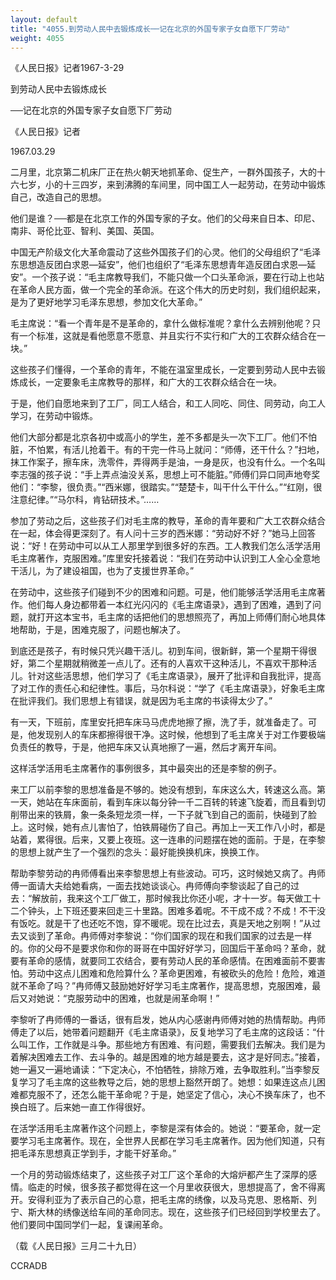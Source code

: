 ```yaml
---
layout: default
title: "4055.到劳动人民中去锻炼成长──记在北京的外国专家子女自愿下厂劳动"
weight: 4055
---
```


《人民日报》记者1967-3-29

到劳动人民中去锻炼成长

──记在北京的外国专家子女自愿下厂劳动

《人民日报》记者

1967.03.29

二月里，北京第二机床厂正在热火朝天地抓革命、促生产，一群外国孩子，大的十六七岁，小的十三四岁，来到沸腾的车间里，同中国工人一起劳动，在劳动中锻炼自己，改造自己的思想。

他们是谁？──都是在北京工作的外国专家的子女。他们的父母来自日本、印尼、南非、哥伦比亚、智利、美国、英国。

中国无产阶级文化大革命震动了这些外国孩子们的心灵。他们的父母组织了“毛泽东思想造反团白求恩—延安”，他们也组织了“毛泽东思想青年造反团白求恩—延安”。一个孩子说：“毛主席教导我们，不能只做一个口头革命派，要在行动上也站在革命人民方面，做一个完全的革命派。在这个伟大的历史时刻，我们组织起来，是为了更好地学习毛泽东思想，参加文化大革命。”

毛主席说：“看一个青年是不是革命的，拿什么做标准呢？拿什么去辨别他呢？只有一个标准，这就是看他愿意不愿意、并且实行不实行和广大的工农群众结合在一块。”

这些孩子们懂得，一个革命的青年，不能在温室里成长，一定要到劳动人民中去锻炼成长，一定要象毛主席教导的那样，和广大的工农群众结合在一块。

于是，他们自愿地来到了工厂，同工人结合，和工人同吃、同住、同劳动，向工人学习，在劳动中锻炼。

他们大部分都是北京各初中或高小的学生，差不多都是头一次下工厂。他们不怕脏，不怕累，有活儿抢着干。有的干完一件马上就问：“师傅，还干什么？”扫地，抹工作案子，擦车床，洗零件，弄得两手是油，一身是灰，也没有什么。一个名叫李志强的孩子说：“手上弄点油没关系，思想上可不能脏。”师傅们异口同声地夸奖他们：“李黎，很负责。”“西米娜，很踏实。”“楚楚卡，叫干什么干什么。”“红刚，很注意纪律。”“马尔科，肯钻研技术。”……

参加了劳动之后，这些孩子们对毛主席的教导，革命的青年要和广大工农群众结合在一起，体会得更深刻了。有人问十三岁的西米娜：“劳动好不好？”她马上回答说：“好！在劳动中可以从工人那里学到很多好的东西。工人教我们怎么活学活用毛主席著作，克服困难。”库里安托接着说：“我们在劳动中认识到工人全心全意地干活儿，为了建设祖国，也为了支援世界革命。”

在劳动中，这些孩子们碰到不少的困难和问题。可是，他们能够活学活用毛主席著作。他们每人身边都带着一本红光闪闪的《毛主席语录》，遇到了困难，遇到了问题，就打开这本宝书，毛主席的话把他们的思想照亮了，再加上师傅们耐心地具体地帮助，于是，困难克服了，问题也解决了。

到底还是孩子，有时候只凭兴趣干活儿。初到车间，很新鲜，第一个星期干得很好，第二个星期就稍微差一点儿了。还有的人喜欢干这种活儿，不喜欢干那种活儿。针对这些活思想，他们学习了《毛主席语录》，展开了批评和自我批评，提高了对工作的责任心和纪律性。事后，马尔科说：“学了《毛主席语录》，好象毛主席在批评我们。我们思想上有错误，就是因为毛主席的书读得太少了。”

有一天，下班前，库里安托把车床马马虎虎地擦了擦，洗了手，就准备走了。可是，他发现别人的车床都擦得很干净。这时候，他想到了毛主席关于对工作要极端负责任的教导，于是，他把车床又认真地擦了一遍，然后才离开车间。

这样活学活用毛主席著作的事例很多，其中最突出的还是李黎的例子。

来工厂以前李黎的思想准备是不够的。她没有想到，车床这么大，转速这么高。第一天，她站在车床面前，看到车床以每分钟一千二百转的转速飞旋着，而且看到切削带出来的铁屑，象一条条短龙须一样，一下子就飞到自己的面前，快碰到了脸上。这时候，她有点儿害怕了，怕铁屑碰伤了自己。再加上一天工作八小时，都是站着，累得很。后来，又要上夜班。这一连串的问题摆在她的面前。于是，在李黎的思想上就产生了一个强烈的念头：最好能换换机床，换换工作。

帮助李黎劳动的冉师傅看出来李黎思想上有些波动。可巧，这时候她又病了。冉师傅一面请大夫给她看病，一面去找她谈谈心。冉师傅向李黎谈起了自己的过去：“解放前，我来这个工厂做工，那时候我比你还小呢，才十一岁。每天做工十二个钟头，上下班还要来回走三十里路。困难多着呢。不干成不成？不成！不干没有饭吃。就是干了也还吃不饱，穿不暖呢。现在比过去，真是天地之别啊！”从过去又谈到了革命。冉师傅对李黎说：“你们国家的现在和我们国家的过去是一样的。你的父母不是要求你和你的哥哥在中国好好学习，回国后干革命吗？革命，就要有革命的感情，就要同工农结合，要有劳动人民的革命感情。在困难面前不要害怕。劳动中这点儿困难和危险算什么？革命更困难，有被砍头的危险！危险，难道就不革命了吗？”冉师傅又鼓励她好好学习毛主席著作，提高思想，克服困难，最后又对她说：“克服劳动中的困难，也就是闹革命啊！”

李黎听了冉师傅的一番话，很有启发，她从内心感谢冉师傅对她的热情帮助。冉师傅走了以后，她带着问题翻开《毛主席语录》，反复地学习了毛主席的这段话：“什么叫工作，工作就是斗争。那些地方有困难、有问题，需要我们去解决。我们是为着解决困难去工作、去斗争的。越是困难的地方越是要去，这才是好同志。”接着，她一遍又一遍地诵读：“下定决心，不怕牺牲，排除万难，去争取胜利。”当李黎反复学习了毛主席的这些教导之后，她的思想上豁然开朗了。她想：如果连这点儿困难都克服不了，还怎么能干革命呢？于是，她坚定了信心，决心不换车床了，也不换白班了。后来她一直工作得很好。

在活学活用毛主席著作这个问题上，李黎是深有体会的。她说：“要革命，就一定要学习毛主席著作。现在，全世界人民都在学习毛主席著作。因为他们知道，只有把毛泽东思想真正学到手，才能干好革命。”

一个月的劳动锻炼结束了，这些孩子对工厂这个革命的大熔炉都产生了深厚的感情。临走的时候，很多孩子都觉得在这一个月里收获很大，思想提高了，舍不得离开。安得利亚为了表示自己的心意，把毛主席的绣像，以及马克思、恩格斯、列宁、斯大林的绣像送给车间的革命同志。现在，这些孩子们已经回到学校里去了。他们要同中国同学们一起，复课闹革命。

（载《人民日报》三月二十九日）

CCRADB

